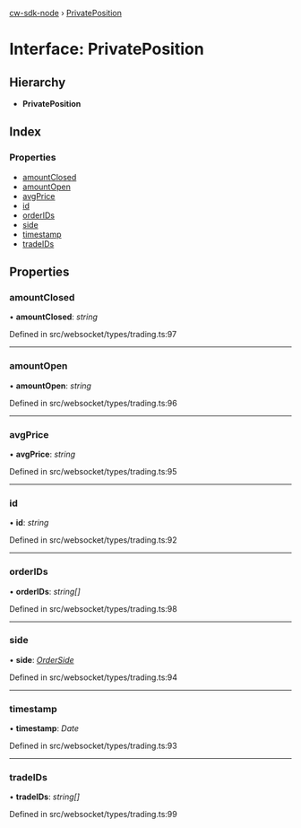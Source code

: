 [cw-sdk-node](../README.md) › [PrivatePosition](privateposition.md)

# Interface: PrivatePosition

## Hierarchy

* **PrivatePosition**

## Index

### Properties

* [amountClosed](privateposition.md#amountclosed)
* [amountOpen](privateposition.md#amountopen)
* [avgPrice](privateposition.md#avgprice)
* [id](privateposition.md#id)
* [orderIDs](privateposition.md#orderids)
* [side](privateposition.md#side)
* [timestamp](privateposition.md#timestamp)
* [tradeIDs](privateposition.md#tradeids)

## Properties

###  amountClosed

• **amountClosed**: *string*

Defined in src/websocket/types/trading.ts:97

___

###  amountOpen

• **amountOpen**: *string*

Defined in src/websocket/types/trading.ts:96

___

###  avgPrice

• **avgPrice**: *string*

Defined in src/websocket/types/trading.ts:95

___

###  id

• **id**: *string*

Defined in src/websocket/types/trading.ts:92

___

###  orderIDs

• **orderIDs**: *string[]*

Defined in src/websocket/types/trading.ts:98

___

###  side

• **side**: *[OrderSide](../README.md#orderside)*

Defined in src/websocket/types/trading.ts:94

___

###  timestamp

• **timestamp**: *Date*

Defined in src/websocket/types/trading.ts:93

___

###  tradeIDs

• **tradeIDs**: *string[]*

Defined in src/websocket/types/trading.ts:99
